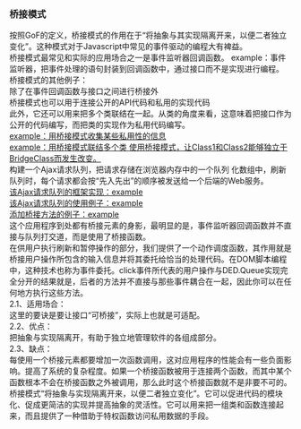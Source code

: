 <h3>桥接模式</h3>
按照GoF的定义，桥接模式的作用在于“将抽象与其实现隔离开来，以便二者独立变化”。这种模式对于Javascript中常见的事件驱动的编程大有裨益。<br />
桥接模式最常见和实际的应用场合之一是事件监听器回调函数。 example：事件监听器，把事件处理的语句封装到回调函数中，通过接口而不是实现进行编程。<br />
桥接模式的其他例子：<br />
除了在事件回调函数与接口之间进行桥接外<br />
桥接模式也可以用于连接公开的API代码和私用的实现代码<br />
此外，它还可以用来把多个类联结在一起。从类的角度来看，这意味着把接口作为公开的代码编写，而把类的实现作为私用代码编写。<br />
<a href="https://github.com/wchaowu/javascript-code/blob/master/JavaScript-Design-Patterns/The-Bridge-Pattern/2%20-%20Other%20examples%20of%20bridges.js"  target="_black">
example：用桥接模式收集某些私用性的信息 </a><br />
<a href="https://github.com/wchaowu/javascript-code/blob/master/JavaScript-Design-Patterns/The-Bridge-Pattern/3%20-%20Bridging%20multiple%20classes%20together.js" target="_black">
example：用桥接模式联结多个类 使用桥接模式，让Class1和Class2能够独立于BridgeClass而发生改变。
</a>
<br />
构建一个Ajax请求队列，把请求存储在浏览器内存中的一个队列 化数组中，刷新队列时，每个请求都会按“先入先出”的顺序被发送给一个后端的Web服务。<br />
<a href="https://github.com/wchaowu/javascript-code/blob/master/JavaScript-Design-Patterns/The-Bridge-Pattern/4%20-%20Building%20an%20XHR%20connection%20queue.js">
该Ajax请求队列的框架实现：example
</a>
<br />
<a href="https://github.com/wchaowu/javascript-code/blob/master/JavaScript-Design-Patterns/The-Bridge-Pattern/5%20-%20XHR%20connection%20queue%20example%20page.html">
该Ajax请求队列的使用例子：example<br />
</a>
<a href="https://github.com/wchaowu/javascript-code/blob/master/JavaScript-Design-Patterns/The-Bridge-Pattern/6%20-%20Where%20have%20bridges%20been%20used_.js">
添加桥接方法的例子：example<br />
</a>
这个应用程序到处都有桥接元素的身影，最明显的是，事件监听器回调函数并不直接与队列打交道，而是使用了桥接函数。<br />
在供用户执行刷新和暂停操作的部分，我们提供了一个动作调度函数，其作用就是桥接用户操作所包含的输入信息并将其委托给恰当的处理代码。在DOM脚本编程中，这种技术也称为事件委托。click事件所代表的用户操作与DED.Queue实现完全分开的结果就是，后者的方法并不直接与那些事件耦合在一起，因此你可以在任何地方执行这些方法。<br />
2.1、适用场合：<br />
这里的要诀是要让接口“可桥接”，实际上也就是可适配。<br />
2.2、优点：<br />
把抽象与实现隔离开，有助于独立地管理软件的各组成部分。<br />
2.3、缺点：<br />
每使用一个桥接元素都要增加一次函数调用，这对应用程序的性能会有一些负面影响。提高了系统的复杂程度。如果一个桥接函数被用于连接两个函数，而其中某个函数根本不会在桥接函数之外被调用，那么此时这个桥接函数就不是非要不可的。<br />
桥接模式“将抽象与实现隔离开来，以便二者独立变化”。它可以促进代码的模块化、促成更简洁的实现并提高抽象的灵活性。它可以用来把一组类和函数连接起来，而且提供了一种借助于特权函数访问私用数据的手段。